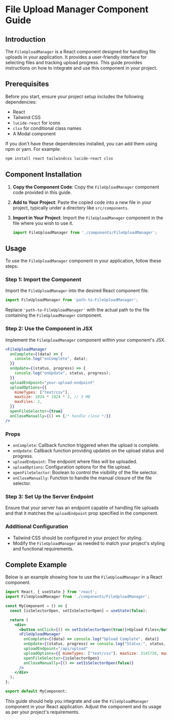 
# File Upload Manager Component Guide

## Introduction

The `FileUploadManager` is a React component designed for handling file uploads in your application. It provides a user-friendly interface for selecting files and tracking upload progress. This guide provides instructions on how to integrate and use this component in your project.

## Prerequisites

Before you start, ensure your project setup includes the following dependencies:

- React
- Tailwind CSS
- `lucide-react` for icons
- `clsx` for conditional class names
- A Modal component

If you don't have these dependencies installed, you can add them using npm or yarn. For example:

```bash
npm install react tailwindcss lucide-react clsx
```

## Component Installation

1. **Copy the Component Code**: Copy the `FileUploadManager` component code provided in this guide.

2. **Add to Your Project**: Paste the copied code into a new file in your project, typically under a directory like `src/components`.

3. **Import in Your Project**: Import the `FileUploadManager` component in the file where you wish to use it.

   ```javascript
   import FileUploadManager from './components/FileUploadManager';
   ```

## Usage

To use the `FileUploadManager` component in your application, follow these steps:

### Step 1: Import the Component

Import the `FileUploadManager` into the desired React component file.

```javascript
import FileUploadManager from 'path-to-FileUploadManager';
```

Replace `'path-to-FileUploadManager'` with the actual path to the file containing the `FileUploadManager` component.

### Step 2: Use the Component in JSX

Implement the `FileUploadManager` component within your component's JSX.

```jsx
<FileUploadManager   
  onComplete={(data) => {
    console.log("onComplete", data);
  }}
  onUpdate={(status, progress) => {
    console.log("onUpdate", status, progress);
  }}
  uploadEndpoint="your-upload-endpoint"
  uploadOptions={{
    mimeTypes: ["text/csv"],
    maxSize: 1024 * 1024 * 3, // 3 MB
    maxFiles: 2,
  }}
  openFileSelector={true}
  onCloseManually={() => {/* handle close */}}
/>
```

### Props

- `onComplete`: Callback function triggered when the upload is complete.
- `onUpdate`: Callback function providing updates on the upload status and progress.
- `uploadEndpoint`: The endpoint where files will be uploaded.
- `uploadOptions`: Configuration options for the file upload.
- `openFileSelector`: Boolean to control the visibility of the file selector.
- `onCloseManually`: Function to handle the manual closure of the file selector.

### Step 3: Set Up the Server Endpoint

Ensure that your server has an endpoint capable of handling file uploads and that it matches the `uploadEndpoint` prop specified in the component.

### Additional Configuration

- Tailwind CSS should be configured in your project for styling.
- Modify the `FileUploadManager` as needed to match your project's styling and functional requirements.

## Complete Example

Below is an example showing how to use the `FileUploadManager` in a React component.

```jsx
import React, { useState } from 'react';
import FileUploadManager from './components/FileUploadManager';

const MyComponent = () => {
  const [isSelectorOpen, setIsSelectorOpen] = useState(false);

  return (
    <div>
      <button onClick={() => setIsSelectorOpen(true)}>Upload Files</button>
      <FileUploadManager
        onComplete={(data) => console.log("Upload Complete", data)}
        onUpdate={(status, progress) => console.log("Status:", status, "Progress:", progress)}
        uploadEndpoint="/api/upload"
        uploadOptions={{ mimeTypes: ["text/csv"], maxSize: 3145728, maxFiles: 2 }}
        openFileSelector={isSelectorOpen}
        onCloseManually={() => setIsSelectorOpen(false)}
      />
    </div>
  );
};

export default MyComponent;
```

This guide should help you integrate and use the `FileUploadManager` component in your React application. Adjust the component and its usage as per your project's requirements.
